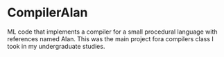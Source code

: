 # CompilerAlan
ML code that implements a compiler for a small procedural language with references named Alan. This was the main project fora compilers class  I took in my undergraduate studies. 
